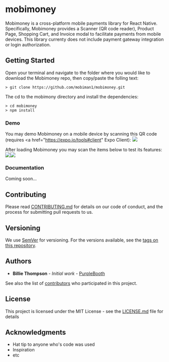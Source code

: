 # mobimoney

Mobimoney is a cross-platform mobile payments library for React Native. Specifically, Mobimoney provides a Scanner 
(QR code reader), Product Page, Shopping Cart, and Invoice modal to facilitate payments from mobile devices. This library
currenty does not include payment gateway integration or login authorization. 

## Getting Started

Open your terminal and navigate to the folder where you would like to download the Mobimoney repo, then copy/paste the
folling text:
```
> git clone https://github.com/mobiman1/mobimoney.git
```

The cd to the mobimony directory and install the dependencies:
```
> cd mobimoney
> npm install
```

### Demo
You may demo Mobimoney on a mobile device by scanning this QR code (requires <a href="https://expo.io/tools#client"
Expo Client</a>): 
<img src="https://mobimoney.com/images/shopping-cart.png" />

After loading Mobimoney you may scan the items below to test its features:
<img src="https://mobimoney.com/images/bear.jpg" /><img src="https://mobimoney.com/product-manager/productBear.png" />

### Documentation
Coming soon...

## Contributing

Please read [CONTRIBUTING.md](https://gist.github.com/PurpleBooth/b24679402957c63ec426) for details on our code of conduct, and the process for submitting pull requests to us.

## Versioning

We use [SemVer](http://semver.org/) for versioning. For the versions available, see the [tags on this repository](https://github.com/your/project/tags). 

## Authors

* **Billie Thompson** - *Initial work* - [PurpleBooth](https://github.com/PurpleBooth)

See also the list of [contributors](https://github.com/your/project/contributors) who participated in this project.

## License

This project is licensed under the MIT License - see the [LICENSE.md](LICENSE.md) file for details

## Acknowledgments

* Hat tip to anyone who's code was used
* Inspiration
* etc

